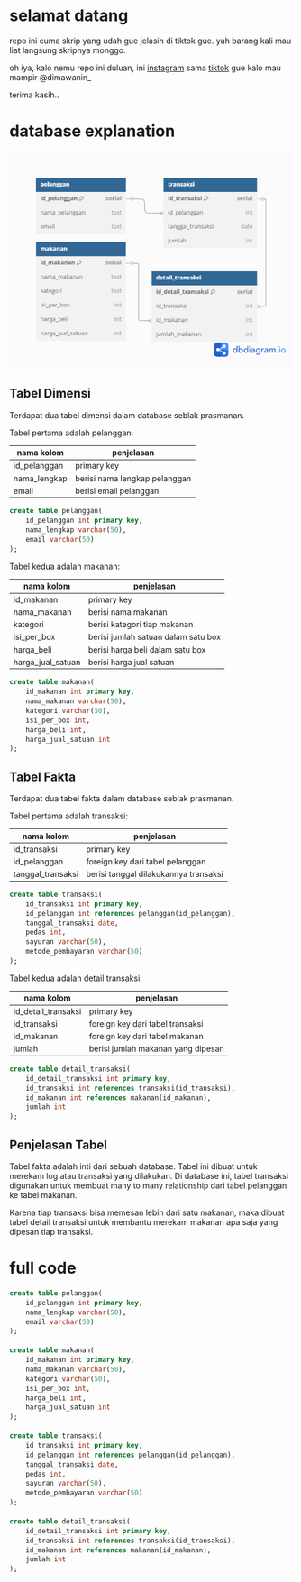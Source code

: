 # selamat datang

repo ini cuma skrip yang udah gue jelasin di tiktok gue. yah barang kali mau liat langsung skripnya monggo.

oh iya, kalo nemu repo ini duluan, ini [instagram](https://www.instagram.com/dimawanin_?igsh=azVqZ3ptNG8yYWVr) sama [tiktok](https://www.tiktok.com/@dimawanin_?_t=8jBMyIXcCPa&_r=1) gue kalo mau mampir @dimawanin_

terima kasih..

# database explanation

![Seblak Prasmanan Scheme](seblak_prasmanan.png)

## Tabel Dimensi

Terdapat dua tabel dimensi dalam database seblak prasmanan.

Tabel pertama adalah pelanggan:

|nama kolom| penjelasan|
|---|---|
|id_pelanggan|primary key|
|nama_lengkap|berisi nama lengkap pelanggan|
|email|berisi email pelanggan|

```sql	
create table pelanggan(
	id_pelanggan int primary key,
	nama_lengkap varchar(50),
	email varchar(50)
);
```

Tabel kedua adalah makanan:

|nama kolom| penjelasan|
|---|---|
|id_makanan|primary key|
|nama_makanan|berisi nama makanan|
|kategori|berisi kategori tiap makanan|
|isi_per_box|berisi jumlah satuan dalam satu box|
|harga_beli|berisi harga beli dalam satu box|
|harga_jual_satuan|berisi harga jual satuan|

```sql
create table makanan(
	id_makanan int primary key,
	nama_makanan varchar(50),
	kategori varchar(50),
	isi_per_box int,
	harga_beli int,
	harga_jual_satuan int
);
```

## Tabel Fakta

Terdapat dua tabel fakta dalam database seblak prasmanan.

Tabel pertama adalah transaksi:

|nama kolom| penjelasan|
|---|---|
|id_transaksi|primary key|
|id_pelanggan|foreign key dari tabel pelanggan|
|tanggal_transaksi|berisi tanggal dilakukannya transaksi|

```sql
create table transaksi(
	id_transaksi int primary key,
	id_pelanggan int references pelanggan(id_pelanggan),
	tanggal_transaksi date,
	pedas int,
	sayuran varchar(50),
	metode_pembayaran varchar(50)
);
```

Tabel kedua adalah detail transaksi:

|nama kolom| penjelasan|
|---|---|
|id_detail_transaksi|primary key|
|id_transaksi|foreign key dari tabel transaksi|
|id_makanan|foreign key dari tabel makanan|
|jumlah|berisi jumlah makanan yang dipesan|

```sql
create table detail_transaksi(
	id_detail_transaksi int primary key,
	id_transaksi int references transaksi(id_transaksi),
	id_makanan int references makanan(id_makanan),
	jumlah int
);
```

## Penjelasan Tabel

Tabel fakta adalah inti dari sebuah database. Tabel ini dibuat untuk merekam log atau transaksi yang dilakukan. Di database ini, tabel transaksi digunakan untuk membuat many to many relationship dari tabel pelanggan ke tabel makanan.

Karena tiap transaksi bisa memesan lebih dari satu makanan, maka dibuat tabel detail transaksi untuk membantu merekam makanan apa saja yang dipesan tiap transaksi.

# full code

```sql
create table pelanggan(
	id_pelanggan int primary key,
	nama_lengkap varchar(50),
	email varchar(50)
);

create table makanan(
	id_makanan int primary key,
	nama_makanan varchar(50),
	kategori varchar(50),
	isi_per_box int,
	harga_beli int,
	harga_jual_satuan int
);

create table transaksi(
	id_transaksi int primary key,
	id_pelanggan int references pelanggan(id_pelanggan),
	tanggal_transaksi date,
	pedas int,
	sayuran varchar(50),
	metode_pembayaran varchar(50)
);

create table detail_transaksi(
	id_detail_transaksi int primary key,
	id_transaksi int references transaksi(id_transaksi),
	id_makanan int references makanan(id_makanan),
	jumlah int
);
```